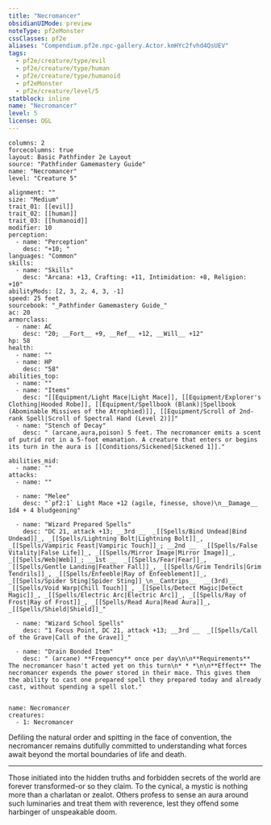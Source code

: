 ```yaml
---
title: "Necromancer"
obsidianUIMode: preview
noteType: pf2eMonster
cssClasses: pf2e
aliases: "Compendium.pf2e.npc-gallery.Actor.kmHYc2fvhd4QsUEV" 
tags:
  - pf2e/creature/type/evil
  - pf2e/creature/type/human
  - pf2e/creature/type/humanoid
  - pf2eMonster
  - pf2e/creature/level/5
statblock: inline
name: "Necromancer"
level: 5
license: OGL
---
```


```statblock
columns: 2
forcecolumns: true
layout: Basic Pathfinder 2e Layout
source: "Pathfinder Gamemastery Guide"
name: "Necromancer"
level: "Creature 5"

alignment: ""
size: "Medium"
trait_01: [[evil]]
trait_02: [[human]]
trait_03: [[humanoid]]
modifier: 10
perception:
  - name: "Perception"
    desc: "+10; "
languages: "Common"
skills:
  - name: "Skills"
    desc: "Arcana: +13, Crafting: +11, Intimidation: +8, Religion: +10"
abilityMods: [2, 3, 2, 4, 3, -1]
speed: 25 feet
sourcebook: "_Pathfinder Gamemastery Guide_"
ac: 20
armorclass:
  - name: AC
    desc: "20; __Fort__ +9, __Ref__ +12, __Will__ +12"
hp: 58
health:
  - name: ""
  - name: HP
    desc: "58"
abilities_top:
  - name: ""
  - name: "Items"
    desc: "[[Equipment/Light Mace|Light Mace]], [[Equipment/Explorer's Clothing|Hooded Robe]], [[Equipment/Spellbook (Blank)|Spellbook (Abominable Missives of the Atrophied)]], [[Equipment/Scroll of 2nd-rank Spell|Scroll of Spectral Hand (Level 2)]]"
  - name: "Stench of Decay"
    desc: " (arcane,aura,poison) 5 feet. The necromancer emits a scent of putrid rot in a 5-foot emanation. A creature that enters or begins its turn in the aura is [[Conditions/Sickened|Sickened 1]]."

abilities_mid:
  - name: ""
attacks:
  - name: ""

  - name: "Melee"
    desc: "`pf2:1` Light Mace +12 (agile, finesse, shove)\n__Damage__  1d4 + 4 bludgeoning"

  - name: "Wizard Prepared Spells"
    desc: "DC 21, attack +13; __3rd __  _[[Spells/Bind Undead|Bind Undead]]_, _[[Spells/Lightning Bolt|Lightning Bolt]]_, _[[Spells/Vampiric Feast|Vampiric Touch]]_; __2nd __  _[[Spells/False Vitality|False Life]]_, _[[Spells/Mirror Image|Mirror Image]]_, _[[Spells/Web|Web]]_; __1st __  _[[Spells/Fear|Fear]]_, _[[Spells/Gentle Landing|Feather Fall]]_, _[[Spells/Grim Tendrils|Grim Tendrils]]_, _[[Spells/Enfeeble|Ray of Enfeeblement]]_, _[[Spells/Spider Sting|Spider Sting]]_\n__Cantrips__  __(3rd)__ _[[Spells/Void Warp|Chill Touch]]_, _[[Spells/Detect Magic|Detect Magic]]_, _[[Spells/Electric Arc|Electric Arc]]_, _[[Spells/Ray of Frost|Ray of Frost]]_, _[[Spells/Read Aura|Read Aura]]_, _[[Spells/Shield|Shield]]_"

  - name: "Wizard School Spells"
    desc: "1 Focus Point, DC 21, attack +13; __3rd __  _[[Spells/Call of the Grave|Call of the Grave]]_"

  - name: "Drain Bonded Item"
    desc: " (arcane) **Frequency** once per day\n\n**Requirements** The necromancer hasn't acted yet on this turn\n* * *\n\n**Effect** The necromancer expends the power stored in their mace. This gives them the ability to cast one prepared spell they prepared today and already cast, without spending a spell slot."
 
```

```encounter-table
name: Necromancer
creatures:
  - 1: Necromancer
```



Defiling the natural order and spitting in the face of convention, the necromancer remains dutifully committed to understanding what forces await beyond the mortal boundaries of life and death.

* * *

Those initiated into the hidden truths and forbidden secrets of the world are forever transformed-or so they claim. To the cynical, a mystic is nothing more than a charlatan or zealot. Others profess to sense an aura around such luminaries and treat them with reverence, lest they offend some harbinger of unspeakable doom.
